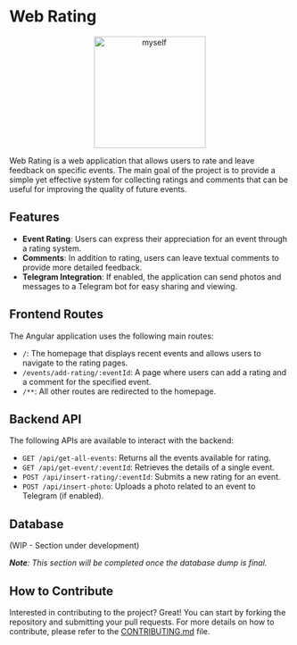 # Web Rating

<p align="center">
<img src="https://github.com/user-attachments/assets/e0aafbef-e9ee-4a8c-8bc3-b7ad568a4d05" alt="myself" height="200">
</p>

Web Rating is a web application that allows users to rate and leave feedback on specific events. The main goal of the project is to provide a simple yet effective system for collecting ratings and comments that can be useful for improving the quality of future events.

## Features

- **Event Rating**: Users can express their appreciation for an event through a rating system.
- **Comments**: In addition to rating, users can leave textual comments to provide more detailed feedback.
- **Telegram Integration**: If enabled, the application can send photos and messages to a Telegram bot for easy sharing and viewing.

## Frontend Routes

The Angular application uses the following main routes:

- `/`: The homepage that displays recent events and allows users to navigate to the rating pages.
- `/events/add-rating/:eventId`: A page where users can add a rating and a comment for the specified event.
- `/**`: All other routes are redirected to the homepage.

## Backend API

The following APIs are available to interact with the backend:

- `GET /api/get-all-events`: Returns all the events available for rating.
- `GET /api/get-event/:eventId`: Retrieves the details of a single event.
- `POST /api/insert-rating/:eventId`: Submits a new rating for an event.
- `POST /api/insert-photo`: Uploads a photo related to an event to Telegram (if enabled).

## Database

(WIP - Section under development)

_**Note**: This section will be completed once the database dump is final._

## How to Contribute

Interested in contributing to the project? Great! You can start by forking the repository and submitting your pull requests. For more details on how to contribute, please refer to the [CONTRIBUTING.md](CONTRIBUTING.md) file.
